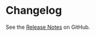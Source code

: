# Changelog

See the [Release Notes](https://github.com/neptune-ai/neptune-query/releases) on GitHub.
